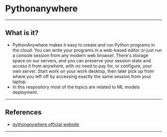 # Pythonanywhere
***

## What is it?
- PythonAnywhere makes it easy to create and run Python programs in the cloud. You can write your programs in a web-based editor or just run a console session from any modern web browser. There's storage space on our servers, and you can preserve your session state and access it from anywhere, with no need to pay for, or configure, your own server. Start work on your work desktop, then later pick up from where you left off by accessing exactly the same session from your laptop. 
- In this respository most of the topics are related to ML models deployment.
***

## References
- [pythonanywhere official website](https://www.pythonanywhere.com/)
***
